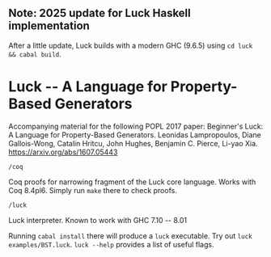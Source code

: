 ## Note: 2025 update for Luck Haskell implementation

After a little update, Luck builds with a modern GHC (9.6.5) using `cd luck && cabal build`.


# Luck -- A Language for Property-Based Generators

Accompanying material for the following POPL 2017 paper:
Beginner's Luck: A Language for Property-Based Generators.
Leonidas Lampropoulos, Diane Gallois-Wong, Catalin Hritcu, John
Hughes, Benjamin C. Pierce, Li-yao Xia.
https://arxiv.org/abs/1607.05443

`/coq`

 Coq proofs for narrowing fragment of the Luck core language.
 Works with Coq 8.4pl6. Simply run `make` there to check proofs.

`/luck`

 Luck interpreter. Known to work with GHC 7.10 -- 8.01

 Running `cabal install` there will produce a `luck` executable.
 Try out `luck examples/BST.luck`.
 `luck --help` provides a list of useful flags.
